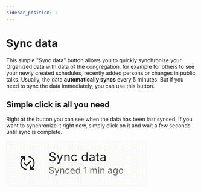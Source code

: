 ```yaml
---
sidebar_position: 2
---
```


# Sync data

This simple "Sync data" button allows you to quickly synchronize your Organized data with data of the congregation, for example for others to see your newly created schedules, recently added persons or changes in public talks. Usually, the data **automatically syncs** every 5 minutes. But if you need to sync the data immediately, you can use this button.

## Simple click is all you need

Right at the button you can see when the data has been last synced. If you want to synchronize it right now, simply click on it and wait a few seconds until sync is complete.

![Sync Organized data](./img/sync-data.gif)
